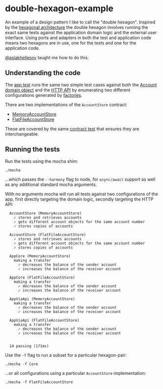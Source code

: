 # double-hexagon-example

An example of a design pattern I like to call the "double hexagon". Inspired by
the [hexagonal architecture](http://alistair.cockburn.us/Hexagonal+architecture)
the double hexagon involves running the exact same tests against the application
domain logic and the external user interface. Using ports and adapters in both
the test and application code means two hexagons are in use, one for the tests
and one for the application code.

[@aslakhellesoy](https://github.com/aslakhellesoy) taught me how to do this.

## Understanding the code

The [app test](./test/appTest.js) runs the same two simple test cases against
both the [Account domain object](./lib/domain/account.js) and the
[HTTP API](./lib/web/server/bankRoutes.js) by enumerating two different
configurations generated by [factories](./test/support/appFactories.js).

There are two implementations of the `AccountStore` contract:

  * [MemoryAccountStore](./lib/stores/accounts/memoryAccountStore.js)
  * [FlatFileAccountStore](./lib/stores/accounts/flatFileAccountStore.js)

These are covered by the same [contract test](./test/accountStoreTest.js) that
ensures they are interchangeable.

## Running the tests

Run the tests using the mocha shim:

    ./mocha

...which passes the `--harmony` flag to node, for `async/await` support as well
as any additional standard mocha arguments.

With no arguments mocha will run all tests against two configurations of the
app, first directly targeting the domain logic, secondly targeting the HTTP API:

```
  AccountStore (MemoryAccountStore)
    ✓ stores and retrieves accounts
    ✓ gets different account objects for the same account number
    ✓ stores copies of accounts

  AccountStore (FlatFileAccountStore)
    ✓ stores and retrieves accounts
    ✓ gets different account objects for the same account number
    ✓ stores copies of accounts

  AppCore (MemoryAccountStore)
    making a transfer
      ✓ decreases the balance of the sender account
      ✓ increases the balance of the receiver account

  AppCore (FlatFileAccountStore)
    making a transfer
      ✓ decreases the balance of the sender account
      ✓ increases the balance of the receiver account

  AppViaApi (MemoryAccountStore)
    making a transfer
      ✓ decreases the balance of the sender account
      ✓ increases the balance of the receiver account

  AppViaApi (FlatFileAccountStore)
    making a transfer
      ✓ decreases the balance of the sender account
      ✓ increases the balance of the receiver account


  14 passing (171ms)
```

Use the `-f` flag to run a subset for a particular hexagon-pair:

    ./mocha -f Core

...or all configurations using a particular `AccountStore` implementation:

    ./mocha -f FlatFileAccountStore
